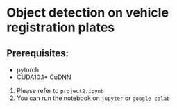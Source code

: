 # Object detection on vehicle registration plates 

## Prerequisites:
- pytorch
- CUDA10.1+ CuDNN

1. Please refer to `project2.ipynb`
2. You can run the notebook on `jupyter` or `google colab`

